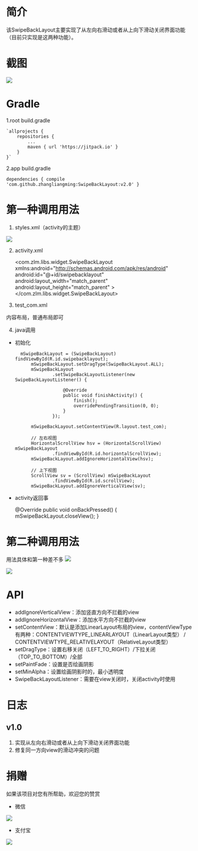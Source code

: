 # 简介 #
该SwipeBackLayout主要实现了从左向右滑动或者从上向下滑动关闭界面功能（目前只实现是这两种功能）。
# 截图 #

![](https://i.imgur.com/s08E8h0.png)

# Gradle #
1.root build.gradle

	`allprojects {
		repositories {
			...
			maven { url 'https://jitpack.io' }
		}
	}`
	
2.app build.gradle

`dependencies {
	         compile 'com.github.zhangliangming:SwipeBackLayout:v2.0'
	}`

# 第一种调用用法 #
1. styles.xml（activity的主题）

![](https://i.imgur.com/RDul7jX.png)

2. activity.xml

    <com.zlm.libs.widget.SwipeBackLayout xmlns:android="http://schemas.android.com/apk/res/android"
    android:id="@+id/swipebacklayout"
    android:layout_width="match_parent"
    android:layout_height="match_parent" >
    </com.zlm.libs.widget.SwipeBackLayout>

3. test_com.xml

内容布局，普通布局即可

4. java调用
- 初始化

        mSwipeBackLayout = (SwipeBackLayout) findViewById(R.id.swipebacklayout);
    		mSwipeBackLayout.setDragType(SwipeBackLayout.ALL);
    		mSwipeBackLayout
    				.setSwipeBackLayoutListener(new SwipeBackLayoutListener() {
    
    					@Override
    					public void finishActivity() {
    						finish();
    						overridePendingTransition(0, 0);
    					}
    				});
    
    		mSwipeBackLayout.setContentView(R.layout.test_com);
    
    		// 左右视图
    		HorizontalScrollView hsv = (HorizontalScrollView) mSwipeBackLayout
    				.findViewById(R.id.horizontalScrollView);
    		mSwipeBackLayout.addIgnoreHorizontalView(hsv);
    
    		// 上下视图
    		ScrollView sv = (ScrollView) mSwipeBackLayout
    				.findViewById(R.id.scrollView);
    		mSwipeBackLayout.addIgnoreVerticalView(sv);


- activity返回事

    @Override
    	public void onBackPressed() {
    		mSwipeBackLayout.closeView();
    	}
# 第二种调用用法 #

用法具体和第一种差不多
![](https://i.imgur.com/yv6GrwG.png)

![](https://i.imgur.com/vvtw2Zj.png)

# API #
- addIgnoreVerticalView：添加竖直方向不拦截的view
- addIgnoreHorizontalView：添加水平方向不拦截的view
- setContentView：默认是添加LinearLayout布局的view，contentViewType有两种：CONTENTVIEWTYPE_LINEARLAYOUT（LinearLayout类型） / CONTENTVIEWTYPE_RELATIVELAYOUT（RelativeLayout类型）
- setDragType：设置右移关闭（LEFT_TO_RIGHT）/下拉关闭（TOP_TO_BOTTOM）/全部
- setPaintFade：设置是否绘画阴影
- setMinAlpha：设置绘画阴影时的，最小透明度
- SwipeBackLayoutListener：需要在view关闭时，关闭activity时使用
# 日志 #
## v1.0 ##
1. 实现从左向右滑动或者从上向下滑动关闭界面功能
2. 修复同一方向view的滑动冲突的问题

# 捐赠 #
如果该项目对您有所帮助，欢迎您的赞赏

- 微信

![](https://i.imgur.com/e3hERHh.png)

- 支付宝

![](https://i.imgur.com/29AcEPA.png)